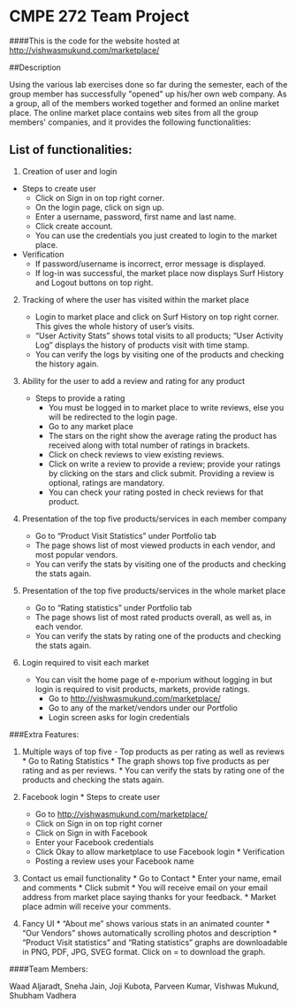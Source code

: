 # CMPE 272 Team Project
####This is the code for the website hosted at http://vishwasmukund.com/marketplace/

##Description

Using the various lab exercises done so far during the semester, each of the group member has successfully "opened" up his/her own web company. As a group, all of the members worked together and formed an online market place. The online market place contains web sites from all the group members' companies, and it provides the following functionalities:

## List of functionalities:

 1.	Creation of user and login
   * Steps to create user
     * Click on Sign in on top right corner.
     * On the login page, click on sign up.
     * Enter a username, password, first name and last name.
     * Click create account.
     * You can use the credentials you just created to login to the market place.
   * Verification
     * If password/username is incorrect, error message is displayed.
     * If log-in was successful, the market place now displays Surf History and Logout buttons on top right.

 2. Tracking of where the user has visited within the market place
    * Login to market place and click on Surf History on top right corner. This gives the whole history of user’s visits.
    * “User Activity Stats” shows total visits to all products; “User Activity Log” displays the history of products visit with time stamp.
    * You can verify the logs by visiting one of the products and checking the history again.
  
 3.	Ability for the user to add a review and rating for any product
    * Steps to provide a rating
      * You must be logged in to market place to write reviews, else you will be redirected to the login page.
      * Go to any market place
      * The stars on the right show the average rating the product has received along with total number of ratings in brackets.
      * Click on check reviews to view existing reviews.
      * Click on write a review to provide a review; provide your ratings by clicking on the stars and click submit. Providing a review is optional, ratings are mandatory.
      * You can check your rating posted in check reviews for that product.
  
 4. Presentation of the top five products/services in each member company
    * Go to “Product Visit Statistics” under Portfolio tab
    * The page shows list of most viewed products in each vendor, and most popular vendors.
    * You can verify the stats by visiting one of the products and checking the stats again.
  
 5. Presentation of the top five products/services in the whole market place
    * Go to “Rating statistics” under Portfolio tab
    * The page shows list of most rated products overall, as well as, in each vendor.
    * You can verify the stats by rating one of the products and checking the stats again.
  
 6.	Login required to visit each market
    * You can visit the home page of e-mporium without logging in but login is required to visit products, markets, provide ratings.
      * Go to http://vishwasmukund.com/marketplace/
      * Go to any of the market/vendors under our Portfolio
      * Login screen asks for login credentials

###Extra Features:

  1. Multiple ways of top five - Top products as per rating as well as reviews
    * Go to Rating Statistics
    * The graph shows top five products as per rating and as per reviews.
    * You can verify the stats by rating one of the products and checking the stats again.

  2. Facebook login
    * Steps to create user
      * Go to http://vishwasmukund.com/marketplace/
      * Click on Sign in on top right corner
      * Click on Sign in with Facebook
      * Enter your Facebook credentials
      * Click Okay to allow marketplace to use Facebook login
    * Verification
      * Posting a review uses your Facebook name
  
  3. Contact us email functionality
    * Go to Contact
    * Enter your name, email and comments
    * Click submit
    * You will receive email on your email address from market place saying thanks for your feedback.
    * Market place admin will receive your comments.
  4. Fancy UI
    * “About me” shows various stats in an animated counter
    * “Our Vendors” shows automatically scrolling photos and description
    * “Product Visit statistics” and “Rating statistics” graphs are downloadable in PNG, PDF, JPG, SVEG format. Click on = to download the graph.

####Team Members:

Waad Aljaradt, Sneha Jain, Joji Kubota, Parveen Kumar, Vishwas Mukund, Shubham Vadhera
